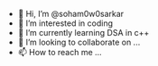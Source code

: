 - 👋 Hi, I’m @soham0w0sarkar
- 👀 I’m interested in coding
- 🌱 I’m currently learning DSA in c++
- 💞️ I’m looking to collaborate on ...
- 📫 How to reach me ...

<!---
soham0w0sarkar/soham0w0sarkar is a ✨ special ✨ repository because its `README.md` (this file) appears on your GitHub profile.
You can click the Preview link to take a look at your changes.
--->
